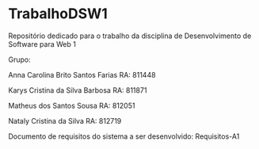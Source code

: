 # TrabalhoDSW1
Repositório dedicado para o trabalho da disciplina de Desenvolvimento de Software para Web 1

Grupo: 

Anna Carolina Brito Santos Farias RA: 811448

Karys Cristina da Silva Barbosa  RA: 811871

Matheus dos Santos Sousa RA: 812051

Nataly Cristina da Silva RA: 812719


Documento de requisitos do sistema a ser desenvolvido: Requisitos-A1
